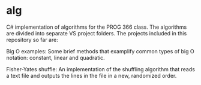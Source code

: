# alg 
C# implementation of algorithms for the PROG 366 class. The algorithms are divided into separate VS project folders. The projects included in this repository so far are:

Big O examples: Some brief methods that examplify common types of big O notation: constant, linear and quadratic.

Fisher-Yates shuffle: An implementation of the shuffling algorithm that reads a text file and outputs the lines in the file in a new, randomized order. 
